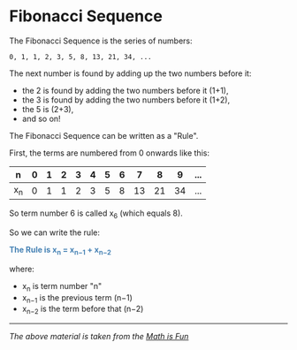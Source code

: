 # Fibonacci Sequence

The Fibonacci Sequence is the series of numbers:

```
0, 1, 1, 2, 3, 5, 8, 13, 21, 34, ...
```

The next number is found by adding up the two numbers before it:

- the 2 is found by adding the two numbers before it (1+1),
- the 3 is found by adding the two numbers before it (1+2),
- the 5 is (2+3),
- and so on!

The Fibonacci Sequence can be written as a "Rule".

First, the terms are numbered from 0 onwards like this:

| n             | 0 | 1 | 2 | 3 | 4 | 5 | 6 | 7  | 8  | 9  | ... |
|---------------|---|---|---|---|---|---|---|----|----|----|-----|
| x<sub>n</sub> | 0 | 1 | 1 | 2 | 3 | 5 | 8 | 13 | 21 | 34 | ... |

So term number 6 is called x<sub>6</sub> (which equals 8).

So we can write the rule:

<p style="color:steelblue"><b>The Rule is x<sub>n</sub> = x<sub>n−1</sub> + x<sub>n−2</sub></b><p>

where:

- x<sub>n</sub> is term number "n"
- x<sub>n−1</sub> is the previous term (n−1)
- x<sub>n−2</sub> is the term before that (n−2)

---

*The above material is taken from the [Math is Fun](https://www.mathsisfun.com/numbers/fibonacci-sequence.html)*
